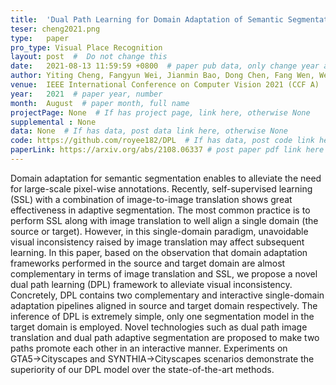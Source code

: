 ```yaml
---
title:  'Dual Path Learning for Domain Adaptation of Semantic Segmentation'  #  Paper title, covered by ''
teser: cheng2021.png
type:   paper
pro_type: Visual Place Recognition
layout: post  #  Do not change this
date:   2021-08-13 11:59:59 +0800  # paper pub data, only change year and month according to this format
author: Yiting Cheng, Fangyun Wei, Jianmin Bao, Dong Chen, Fang Wen, Wenqiang Zhang  # authors information
venue:  IEEE International Conference on Computer Vision 2021 (CCF A)  # Where it be, ICCV and CVPR remove IEEE Conference on,
year:   2021  # paper year, number
month:  August  # paper month, full name
projectPage: None  # If has project page, link here, otherwise None
supplemental : None
data: None  # If has data, post data link here, otherwise None
code: https://github.com/royee182/DPL  # If has data, post code link here, otherwise None
paperLink: https://arxiv.org/abs/2108.06337 # post paper pdf link here
---
```


Domain adaptation for semantic segmentation enables to alleviate the need for large-scale pixel-wise annotations. Recently, self-supervised learning (SSL) with a combination of image-to-image translation shows great effectiveness in adaptive segmentation. The most common practice is to perform SSL along with image translation to well align a single domain (the source or target). However, in this single-domain paradigm, unavoidable visual inconsistency raised by image translation may affect subsequent learning. In this paper, based on the observation that domain adaptation frameworks performed in the source and target domain are almost complementary in terms of image translation and SSL, we propose a novel dual path learning (DPL) framework to alleviate visual inconsistency. Concretely, DPL contains two complementary and interactive single-domain adaptation pipelines aligned in source and target domain respectively. The inference of DPL is extremely simple, only one segmentation model in the target domain is employed. Novel technologies such as dual path image translation and dual path adaptive segmentation are proposed to make two paths promote each other in an interactive manner. Experiments on GTA5→Cityscapes and SYNTHIA→Cityscapes scenarios demonstrate the superiority of our DPL model over the state-of-the-art methods.